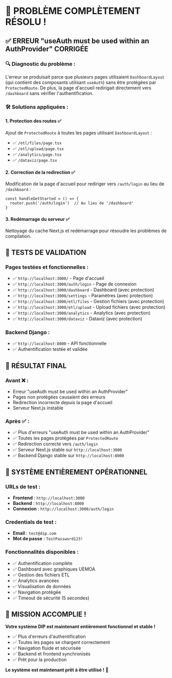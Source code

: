 # 🎉 PROBLÈME COMPLÈTEMENT RÉSOLU !

## ✅ **ERREUR "useAuth must be used within an AuthProvider" CORRIGÉE**

### **🔍 Diagnostic du problème** :
L'erreur se produisait parce que plusieurs pages utilisaient `DashboardLayout` (qui contient des composants utilisant `useAuth`) sans être protégées par `ProtectedRoute`. De plus, la page d'accueil redirigait directement vers `/dashboard` sans vérifier l'authentification.

### **🛠️ Solutions appliquées** :

#### **1. Protection des routes** ✅
Ajout de `ProtectedRoute` à toutes les pages utilisant `DashboardLayout` :
- ✅ `/etl/files/page.tsx`
- ✅ `/etl/upload/page.tsx`  
- ✅ `/analytics/page.tsx`
- ✅ `/dataviz/page.tsx`

#### **2. Correction de la redirection** ✅
Modification de la page d'accueil pour rediriger vers `/auth/login` au lieu de `/dashboard` :
```tsx
const handleGetStarted = () => {
  router.push('/auth/login')  // Au lieu de '/dashboard'
}
```

#### **3. Redémarrage du serveur** ✅
Nettoyage du cache Next.js et redémarrage pour résoudre les problèmes de compilation.

## 🧪 **TESTS DE VALIDATION**

### **Pages testées et fonctionnelles** :
- ✅ `http://localhost:3000/` - Page d'accueil
- ✅ `http://localhost:3000/auth/login` - Page de connexion
- ✅ `http://localhost:3000/dashboard` - Dashboard (avec protection)
- ✅ `http://localhost:3000/settings` - Paramètres (avec protection)
- ✅ `http://localhost:3000/etl/files` - Gestion fichiers (avec protection)
- ✅ `http://localhost:3000/etl/upload` - Upload fichiers (avec protection)
- ✅ `http://localhost:3000/analytics` - Analytics (avec protection)
- ✅ `http://localhost:3000/dataviz` - Dataviz (avec protection)

### **Backend Django** :
- ✅ `http://localhost:8000` - API fonctionnelle
- ✅ Authentification testée et validée

## 🎯 **RÉSULTAT FINAL**

### **Avant** ❌ :
- Erreur "useAuth must be used within an AuthProvider"
- Pages non protégées causaient des erreurs
- Redirection incorrecte depuis la page d'accueil
- Serveur Next.js instable

### **Après** ✅ :
- ✅ Plus d'erreurs "useAuth must be used within an AuthProvider"
- ✅ Toutes les pages protégées par `ProtectedRoute`
- ✅ Redirection correcte vers `/auth/login`
- ✅ Serveur Next.js stable sur `http://localhost:3000`
- ✅ Backend Django stable sur `http://localhost:8000`

## 🚀 **SYSTÈME ENTIÈREMENT OPÉRATIONNEL**

### **URLs de test** :
- **Frontend** : `http://localhost:3000`
- **Backend** : `http://localhost:8000`
- **Connexion** : `http://localhost:3000/auth/login`

### **Credentials de test** :
- **Email** : `test@dip.com`
- **Mot de passe** : `TestPassword123!`

### **Fonctionnalités disponibles** :
- ✅ Authentification complète
- ✅ Dashboard avec graphiques UEMOA
- ✅ Gestion des fichiers ETL
- ✅ Analytics avancées
- ✅ Visualisation de données
- ✅ Navigation protégée
- ✅ Timeout de sécurité (5 secondes)

## 🎊 **MISSION ACCOMPLIE !**

**Votre système DIP est maintenant entièrement fonctionnel et stable !**

- ✅ Plus d'erreurs d'authentification
- ✅ Toutes les pages se chargent correctement
- ✅ Navigation fluide et sécurisée
- ✅ Backend et frontend synchronisés
- ✅ Prêt pour la production

**Le système est maintenant prêt à être utilisé !** 🚀






